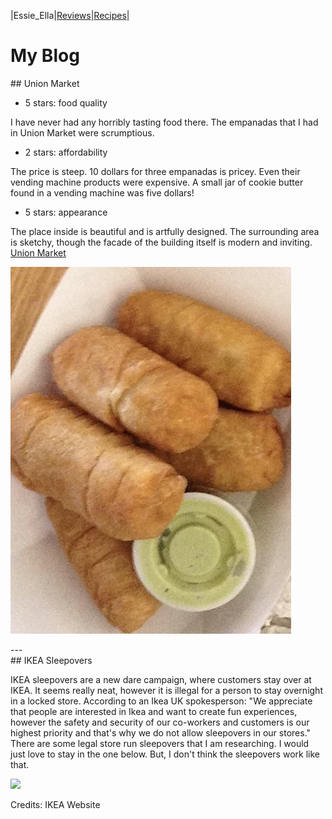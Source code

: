 |Essie_Ella|[Reviews](readme.md)|[Recipes](page2.html)|

# My Blog
<article>
## Union Market

* 5 stars: food quality

I have never had any horribly tasting food there. The empanadas that I had in Union Market were scrumptious.

* 2 stars: affordability

The price is steep. 10 dollars for three empanadas is pricey. Even their vending machine products were expensive. A small jar of cookie butter found in a vending machine was five dollars!

* 5 stars: appearance

The place inside is beautiful and is artfully designed. The surrounding area is sketchy, though the facade of the building itself is modern and inviting.
[Union Market](https://unionmarketdc.com)

![](tequenos.jpg)
</article>
---
<article>
## IKEA Sleepovers

IKEA sleepovers are a new dare campaign, where customers stay over at IKEA. It seems really neat, however it is illegal for a person to stay overnight in a locked store. According to an Ikea UK spokesperson: "We appreciate that people are interested in Ikea and want to create fun experiences, however the safety and security of our co-workers and customers is our highest priority and that's why we do not allow sleepovers in our stores." There are some legal store run sleepovers that I am researching. I would just love to stay in the one below. But, I don't think the sleepovers work like that.

![](http://www.ikea.com/ms/media/cho_room/20161/dining/20161_codi06a/20161_codi06a_01_thumb_PH127961.jpg)

Credits: IKEA Website
</article>
